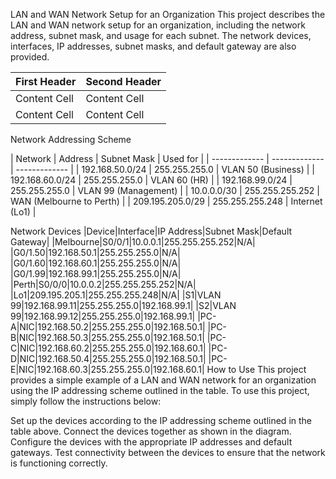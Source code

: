 LAN and WAN Network Setup for an Organization
This project describes the LAN and WAN network setup for an organization, including the network address, subnet mask, and usage for each subnet. The network devices, interfaces, IP addresses, subnet masks, and default gateway are also provided.

 First Header  | Second Header 
 ------------- | ------------- 
 Content Cell  | Content Cell  
 Content Cell  | Content Cell  

Network Addressing Scheme

| Network | Address |	Subnet Mask |	Used for |
| ------------- | ------------- | ------------- |
| 192.168.50.0/24 | 255.255.255.0 | VLAN 50 (Business) |
| 192.168.60.0/24 | 255.255.255.0 | VLAN 60 (HR) |
| 192.168.99.0/24 | 255.255.255.0 | VLAN 99 (Management) |
| 10.0.0.0/30 | 255.255.255.252 | WAN (Melbourne to Perth) |
| 209.195.205.0/29 | 255.255.255.248 | Internet (Lo1) |

Network Devices
|Device|Interface|IP Address|Subnet Mask|Default Gateway|
|Melbourne|S0/0/1|10.0.0.1|255.255.255.252|N/A|
|G0/1.50|192.168.50.1|255.255.255.0|N/A|
|G0/1.60|192.168.60.1|255.255.255.0|N/A|
|G0/1.99|192.168.99.1|255.255.255.0|N/A|
|Perth|S0/0/0|10.0.0.2|255.255.255.252|N/A|
|Lo1|209.195.205.1|255.255.255.248|N/A|
|S1|VLAN 99|192.168.99.11|255.255.255.0|192.168.99.1|
|S2|VLAN 99|192.168.99.12|255.255.255.0|192.168.99.1|
|PC-A|NIC|192.168.50.2|255.255.255.0|192.168.50.1|
|PC-B|NIC|192.168.50.3|255.255.255.0|192.168.50.1|
|PC-C|NIC|192.168.60.2|255.255.255.0|192.168.60.1|
|PC-D|NIC|192.168.50.4|255.255.255.0|192.168.50.1|
|PC-E|NIC|192.168.60.3|255.255.255.0|192.168.60.1|
How to Use
This project provides a simple example of a LAN and WAN network for an organization using the IP addressing scheme outlined in the table. To use this project, simply follow the instructions below:

Set up the devices according to the IP addressing scheme outlined in the table above.
Connect the devices together as shown in the diagram.
Configure the devices with the appropriate IP addresses and default gateways.
Test connectivity between the devices to ensure that the network is functioning correctly.
